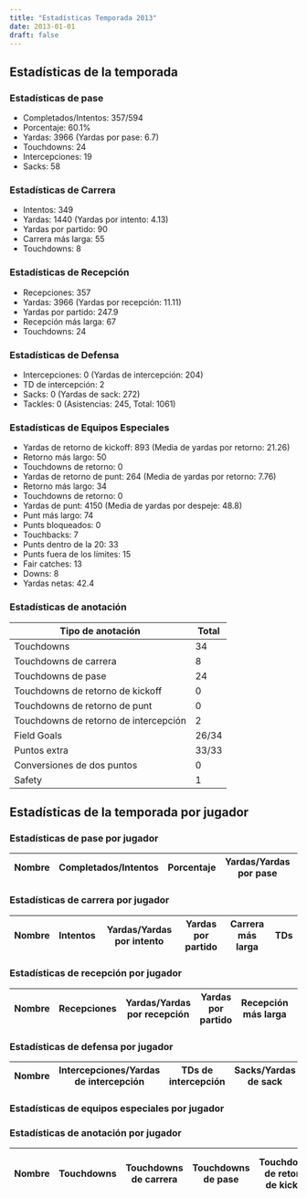 ```yaml
---
title: "Estadísticas Temporada 2013"
date: 2013-01-01
draft: false
---
```


## Estadísticas de la temporada
### Estadísticas de pase
* Completados/Intentos: 357/594
* Porcentaje: 60.1%
* Yardas: 3966 (Yardas por pase: 6.7)
* Touchdowns: 24
* Intercepciones: 19
* Sacks: 58

### Estadísticas de Carrera
* Intentos: 349
* Yardas: 1440 (Yardas por intento: 4.13)
* Yardas por partido: 90
* Carrera más larga: 55
* Touchdowns: 8

### Estadísticas de Recepción
* Recepciones: 357
* Yardas: 3966 (Yardas por recepción: 11.11)
* Yardas por partido: 247.9
* Recepción más larga: 67
* Touchdowns: 24

### Estadísticas de Defensa
* Intercepciones: 0 (Yardas de intercepción: 204)
* TD de intercepción: 2
* Sacks: 0 (Yardas de sack: 272)
* Tackles: 0 (Asistencias: 245, Total: 1061)

### Estadísticas de Equipos Especiales
* Yardas de retorno de kickoff: 893 (Media de yardas por retorno: 21.26)
* Retorno más largo: 50
* Touchdowns de retorno: 0
* Yardas de retorno de punt: 264 (Media de yardas por retorno: 7.76)
* Retorno más largo: 34
* Touchdowns de retorno: 0
* Yardas de punt: 4150 (Media de yardas por despeje: 48.8)
* Punt más largo: 74
* Punts bloqueados: 0
* Touchbacks: 7
* Punts dentro de la 20: 33
* Punts fuera de los límites: 15
* Fair catches: 13
* Downs: 8
* Yardas netas: 42.4

### Estadísticas de anotación
| Tipo de anotación | Total |
|-------------------|-------|
| Touchdowns | 34 |
| Touchdowns de carrera | 8 |
| Touchdowns de pase | 24 |
| Touchdowns de retorno de kickoff | 0 |
| Touchdowns de retorno de punt | 0 |
| Touchdowns de retorno de intercepción | 2 |
| Field Goals | 26/34 |
| Puntos extra | 33/33 |
| Conversiones de dos puntos | 0 |
| Safety | 1 |

## Estadísticas de la temporada por jugador
### Estadísticas de pase por jugador
| Nombre | Completados/Intentos | Porcentaje | Yardas/Yardas por pase | TDs | Intercepciones | Sacks |
|--------|----------------------|------------|------------------------|-----|----------------|-------|


### Estadísticas de carrera por jugador
| Nombre | Intentos | Yardas/Yardas por intento | Yardas por partido | Carrera más larga | TDs |
|--------|----------|--------------------------|--------------------|-------------------|-----|


### Estadísticas de recepción por jugador
| Nombre | Recepciones | Yardas/Yardas por recepción | Yardas por partido | Recepción más larga | TDs |
|--------|-------------|----------------------------|--------------------|---------------------|-----|


### Estadísticas de defensa por jugador
| Nombre | Intercepciones/Yardas de intercepción | TDs de intercepción | Sacks/Yardas de sack | Tackles/Asistencias/Total |
|--------|--------------------------------------|---------------------|-----------------------|--------------------------|


### Estadísticas de equipos especiales por jugador
<!-- Puedes agregar aquí tablas para KickoffReturn, PuntReturn, Punting, Kicking si lo necesitas -->

### Estadísticas de anotación por jugador
| Nombre | Touchdowns | Touchdowns de carrera | Touchdowns de pase | Touchdowns de retorno de kickoff | Touchdowns de retorno de punt | Touchdowns de retorno de intercepción | Field Goals | Puntos extra | Conversiones de dos puntos | Safety |
|--------|------------|----------------|---------------------|----------------------------------|-------------------------------|----------------------------------|------------|--------------|--------------------------|--------|
